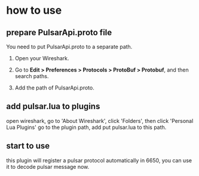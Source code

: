 # how to use 

## prepare PulsarApi.proto file
You need to put PulsarApi.proto to a separate path.

1. Open your Wireshark.

2. Go to **Edit > Preferences > Protocols > ProtoBuf > Protobuf**, and then search paths.

3. Add the path of PulsarApi.proto.

## add pulsar.lua to plugins

open wireshark, go to 'About Wireshark', click  'Folders', then click 'Personal Lua Plugins'
go to the plugin path, add put pulsar.lua to this path.

## start to use

this plugin will register a pulsar protocol automatically in 6650, you can use it to decode pulsar message now.


